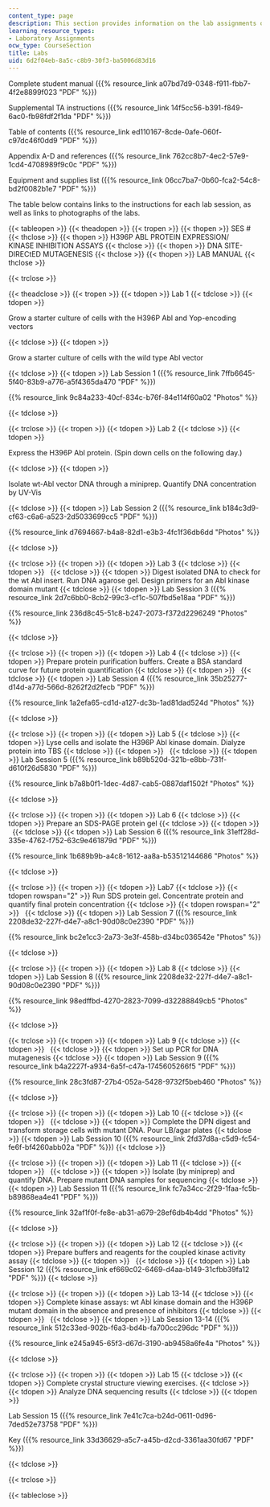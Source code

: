 ```yaml
---
content_type: page
description: This section provides information on the lab assignments of the course.
learning_resource_types:
- Laboratory Assignments
ocw_type: CourseSection
title: Labs
uid: 6d2f04eb-8a5c-c8b9-30f3-ba5006d83d16
---
```


Complete student manual ({{% resource_link a07bd7d9-0348-f911-fbb7-4f2e8899f023 "PDF" %}})

Supplemental TA instructions ({{% resource_link 14f5cc56-b391-f849-6ac0-fb98fdf2f1da "PDF" %}})

Table of contents ({{% resource_link ed110167-8cde-0afe-060f-c97dc46f0dd9 "PDF" %}})

Appendix A-D and references ({{% resource_link 762cc8b7-4ec2-57e9-1cd4-4708989f9c0c "PDF" %}})

Equipment and supplies list ({{% resource_link 06cc7ba7-0b60-fca2-54c8-bd2f0082b1e7 "PDF" %}})

The table below contains links to the instructions for each lab session, as well as links to photographs of the labs.

{{< tableopen >}}
{{< theadopen >}}
{{< tropen >}}
{{< thopen >}}
SES #
{{< thclose >}}
{{< thopen >}}
H396P ABL PROTEIN EXPRESSION/ KINASE INHIBITION ASSAYS
{{< thclose >}}
{{< thopen >}}
DNA SITE-DIRECtED MUTAGENESIS
{{< thclose >}}
{{< thopen >}}
LAB MANUAL
{{< thclose >}}

{{< trclose >}}

{{< theadclose >}}
{{< tropen >}}
{{< tdopen >}}
Lab 1
{{< tdclose >}}
{{< tdopen >}}


Grow a starter culture of cells with the H396P Abl and Yop-encoding vectors


{{< tdclose >}}
{{< tdopen >}}


Grow a starter culture of cells with the wild type Abl vector


{{< tdclose >}}
{{< tdopen >}}
Lab Session 1 ({{% resource_link 7ffb6645-5f40-83b9-a776-a5f4365da470 "PDF" %}})

{{% resource_link 9c84a233-40cf-834c-b76f-84e114f60a02 "Photos" %}}


{{< tdclose >}}

{{< trclose >}}
{{< tropen >}}
{{< tdopen >}}
Lab 2
{{< tdclose >}}
{{< tdopen >}}


Express the H396P Abl protein. (Spin down cells on the following day.)


{{< tdclose >}}
{{< tdopen >}}


Isolate wt-Abl vector DNA through a miniprep. Quantify DNA concentration by UV-Vis


{{< tdclose >}}
{{< tdopen >}}
Lab Session 2 ({{% resource_link b184c3d9-cf63-c6a6-a523-2d5033699cc5 "PDF" %}})

{{% resource_link d7694667-b4a8-82d1-e3b3-4fc1f36db6dd "Photos" %}}


{{< tdclose >}}

{{< trclose >}}
{{< tropen >}}
{{< tdopen >}}
Lab 3
{{< tdclose >}}
{{< tdopen >}}
 
{{< tdclose >}}
{{< tdopen >}}
Digest isolated DNA to check for the wt Abl insert. Run DNA agarose gel. Design primers for an Abl kinase domain mutant
{{< tdclose >}}
{{< tdopen >}}
Lab Session 3 ({{% resource_link 2d7c6bb0-8cb2-99c3-cf1c-507fbd5e18aa "PDF" %}})

{{% resource_link 236d8c45-51c8-b247-2073-f372d2296249 "Photos" %}}


{{< tdclose >}}

{{< trclose >}}
{{< tropen >}}
{{< tdopen >}}
Lab 4
{{< tdclose >}}
{{< tdopen >}}
Prepare protein purification buffers. Create a BSA standard curve for future protein quantification
{{< tdclose >}}
{{< tdopen >}}
 
{{< tdclose >}}
{{< tdopen >}}
Lab Session 4 ({{% resource_link 35b25277-d14d-a77d-566d-8262f2d2fecb "PDF" %}})

{{% resource_link 1a2efa65-cd1d-a127-dc3b-1ad81dad524d "Photos" %}}


{{< tdclose >}}

{{< trclose >}}
{{< tropen >}}
{{< tdopen >}}
Lab 5
{{< tdclose >}}
{{< tdopen >}}
Lyse cells and isolate the H396P Abl kinase domain. Dialyze protein into TBS
{{< tdclose >}}
{{< tdopen >}}
 
{{< tdclose >}}
{{< tdopen >}}
Lab Session 5 ({{% resource_link b89b520d-321b-e8bb-731f-d610f26d5830 "PDF" %}})

{{% resource_link b7a8b0f1-1dec-4d87-cab5-0887daf1502f "Photos" %}}


{{< tdclose >}}

{{< trclose >}}
{{< tropen >}}
{{< tdopen >}}
Lab 6
{{< tdclose >}}
{{< tdopen >}}
Prepare an SDS-PAGE protein gel
{{< tdclose >}}
{{< tdopen >}}
 
{{< tdclose >}}
{{< tdopen >}}
Lab Session 6 ({{% resource_link 31eff28d-335e-4762-f752-63c9e461879d "PDF" %}})

{{% resource_link 1b689b9b-a4c8-1612-aa8a-b53512144686 "Photos" %}}


{{< tdclose >}}

{{< trclose >}}
{{< tropen >}}
{{< tdopen >}}
Lab7
{{< tdclose >}}
{{< tdopen rowspan="2" >}}
Run SDS protein gel. Concentrate protein and quantify final protein concentration
{{< tdclose >}}
{{< tdopen rowspan="2" >}}
 
{{< tdclose >}}
{{< tdopen >}}
Lab Session 7 ({{% resource_link 2208de32-227f-d4e7-a8c1-90d08c0e2390 "PDF" %}})

{{% resource_link bc2e1cc3-2a73-3e3f-458b-d34bc036542e "Photos" %}}


{{< tdclose >}}

{{< trclose >}}
{{< tropen >}}
{{< tdopen >}}
Lab 8
{{< tdclose >}}
{{< tdopen >}}
Lab Session 8 ({{% resource_link 2208de32-227f-d4e7-a8c1-90d08c0e2390 "PDF" %}})

{{% resource_link 98edffbd-4270-2823-7099-d32288849cb5 "Photos" %}}


{{< tdclose >}}

{{< trclose >}}
{{< tropen >}}
{{< tdopen >}}
Lab 9
{{< tdclose >}}
{{< tdopen >}}
 
{{< tdclose >}}
{{< tdopen >}}
Set up PCR for DNA mutagenesis
{{< tdclose >}}
{{< tdopen >}}
Lab Session 9 ({{% resource_link b4a2227f-a934-6a5f-c47a-1745605266f5 "PDF" %}})

{{% resource_link 28c3fd87-27b4-052a-5428-9732f5beb460 "Photos" %}}


{{< tdclose >}}

{{< trclose >}}
{{< tropen >}}
{{< tdopen >}}
Lab 10
{{< tdclose >}}
{{< tdopen >}}
 
{{< tdclose >}}
{{< tdopen >}}
Complete the DPN digest and transform storage cells with mutant DNA. Pour LB/agar plates
{{< tdclose >}}
{{< tdopen >}}
Lab Session 10 ({{% resource_link 2fd37d8a-c5d9-fc54-fe6f-bf4260abb02a "PDF" %}})
{{< tdclose >}}

{{< trclose >}}
{{< tropen >}}
{{< tdopen >}}
Lab 11
{{< tdclose >}}
{{< tdopen >}}
 
{{< tdclose >}}
{{< tdopen >}}
Isolate (by miniprep) and quantify DNA. Prepare mutant DNA samples for sequencing
{{< tdclose >}}
{{< tdopen >}}
Lab Session 11 ({{% resource_link fc7a34cc-2f29-1faa-fc5b-b89868ea4e41 "PDF" %}})

{{% resource_link 32af1f0f-fe8e-ab31-a679-28ef6db4b4dd "Photos" %}}


{{< tdclose >}}

{{< trclose >}}
{{< tropen >}}
{{< tdopen >}}
Lab 12
{{< tdclose >}}
{{< tdopen >}}
Prepare buffers and reagents for the coupled kinase activity assay
{{< tdclose >}}
{{< tdopen >}}
 
{{< tdclose >}}
{{< tdopen >}}
Lab Session 12 ({{% resource_link ef669c02-6469-d4aa-b149-31cfbb39fa12 "PDF" %}})
{{< tdclose >}}

{{< trclose >}}
{{< tropen >}}
{{< tdopen >}}
Lab 13-14
{{< tdclose >}}
{{< tdopen >}}
Complete kinase assays: wt Abl kinase domain and the H396P mutant domain in the absence and presence of inhibitors
{{< tdclose >}}
{{< tdopen >}}
 
{{< tdclose >}}
{{< tdopen >}}
Lab Session 13-14 ({{% resource_link 512c33ed-902b-f6a3-bd4b-fa700cc296dc "PDF" %}})

{{% resource_link e245a945-65f3-d67d-3190-ab9458a6fe4a "Photos" %}}


{{< tdclose >}}

{{< trclose >}}
{{< tropen >}}
{{< tdopen >}}
Lab 15
{{< tdclose >}}
{{< tdopen >}}
Complete crystal structure viewing exercises.
{{< tdclose >}}
{{< tdopen >}}
Analyze DNA sequencing results
{{< tdclose >}}
{{< tdopen >}}


Lab Session 15 ({{% resource_link 7e41c7ca-b24d-0611-0d96-7ded52e73758 "PDF" %}})

Key ({{% resource_link 33d36629-a5c7-a45b-d2cd-3361aa30fd67 "PDF" %}})


{{< tdclose >}}

{{< trclose >}}

{{< tableclose >}}